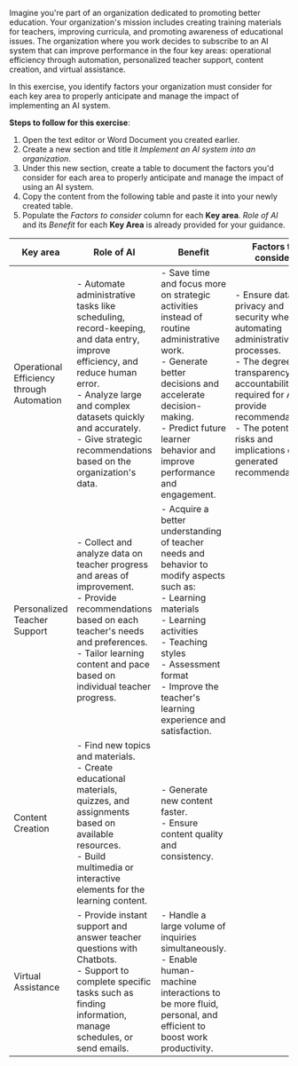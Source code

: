 Imagine you're part of an organization dedicated to promoting better education. Your organization's mission includes creating training materials for teachers, improving curricula, and promoting awareness of educational issues. The organization where you work decides to subscribe to an AI system that can improve performance in the four key areas: operational efficiency through automation, personalized teacher support, content creation, and virtual assistance.

In this exercise, you identify factors your organization must consider for each key area to properly anticipate and manage the impact of implementing an AI system.

**Steps to follow for this exercise**:

1. Open the text editor or Word Document you created earlier.
1. Create a new section and title it *Implement an AI system into an organization*.
1. Under this new section, create a table to document the factors you'd consider for each area to properly anticipate and manage the impact of using an AI system.
1. Copy the content from the following table and paste it into your newly created table.
1. Populate the *Factors to consider* column for each **Key area**. *Role of AI* and its *Benefit* for each **Key Area** is already provided for your guidance.

| Key area | Role of AI | Benefit | Factors to consider |
| -------- | ---------- | ------- | ------------------- |
| Operational Efficiency through Automation | - Automate administrative tasks like scheduling, record-keeping, and data entry, improve efficiency, and reduce human error.<br>- Analyze large and complex datasets quickly and accurately.<br>- Give strategic recommendations based on the organization's data. | - Save time and focus more on strategic activities instead of routine administrative work.<br>- Generate better decisions and accelerate decision-making.<br>- Predict future learner behavior and improve performance and engagement. | - Ensure data privacy and security when automating administrative processes.<br>- The degree of transparency and accountability required for AI to provide recommendations.<br>- The potential risks and implications of AI-generated recommendations. |
| Personalized Teacher Support | - Collect and analyze data on teacher progress and areas of improvement.<br>- Provide recommendations based on each teacher's needs and preferences.<br>- Tailor learning content and pace based on individual teacher progress. | - Acquire a better understanding of teacher needs and behavior to modify aspects such as:<br>  - Learning materials<br>  - Learning activities<br>  - Teaching styles<br>  - Assessment format<br>- Improve the teacher's learning experience and satisfaction. |  |
| Content Creation | - Find new topics and materials.<br>- Create educational materials, quizzes, and assignments based on available resources.<br>- Build multimedia or interactive elements for the learning content. | - Generate new content faster.<br>- Ensure content quality and consistency. |  |
| Virtual Assistance | - Provide instant support and answer teacher questions with Chatbots.<br>- Support to complete specific tasks such as finding information, manage schedules, or send emails. | - Handle a large volume of inquiries simultaneously.<br>- Enable human-machine interactions to be more fluid, personal, and efficient to boost work productivity. |  |
